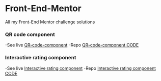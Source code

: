 # Front-End-Mentor
All my Front-End Mentor challenge solutions

### QR code component
-See live [QR-code-component](https://adammzkr.github.io/Front-End-Mentor/QR-code-component/index.html)
-Repo [QR-code-component CODE](https://github.com/AdamMzkr/Front-End-Mentor/tree/main/QR-code-component)
 
 
 ### Interactive rating component
-See live [Interactive rating component](https://adammzkr.github.io/Front-End-Mentor/interactive-rates-component/index.html)
-Repo [Interactive rating component CODE](https://github.com/AdamMzkr/Front-End-Mentor/tree/main/interactive-rates-component)
 
